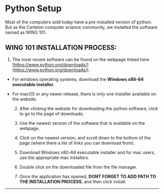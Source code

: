 # Python Setup

Most of the computers sold today have a pre-installed version of python. But as the Carleton computer science community, we installed the software named as WING 101.

## WING 101 INSTALLATION PROCESS:

1. The most recent software can be found on the webpage linked here [https://www.python.org/downloads/](https://www.python.org/downloads/).
- For windows operating systems, download the **Windows x86-64 executable installer.**
- For macOS or any newer release, there is only one installer available on the website.

  2.  After clicking the website for downloading the python software, click to go to the page of downloads.

  3.  Use the newest version of the software that is available on the webpage.

  4.  Click on the newest version, and scroll down to the bottom of the page (where there a list of links you can download from).

  5.  Download Windows x80-64 executable installer and for mac users, use the appropriate mac       installers. 

  6.  Double click on the downloaded file from the file manager. 

  7.  Once the application has opened, **DONT FORGET TO ADD PATH TO THE INSTALLATION PROCESS**, and then click install. 

---

